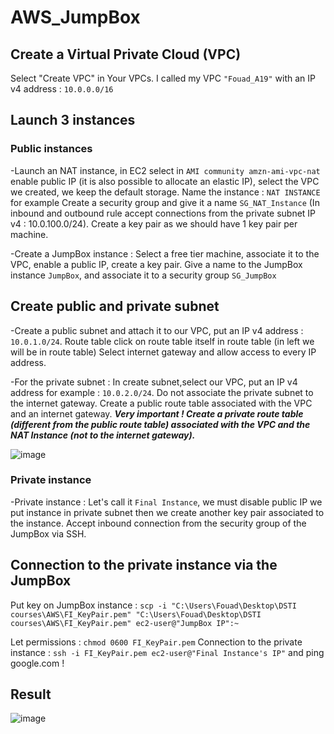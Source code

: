 # AWS_JumpBox

## Create a Virtual Private Cloud (VPC)
Select "Create VPC" in Your VPCs. I called my VPC ```"Fouad_A19"``` with an IP v4 address : ```10.0.0.0/16``` 


## Launch 3 instances

### Public instances

-Launch an NAT instance, in EC2 select in ```AMI community amzn-ami-vpc-nat```
enable public IP (it is also possible to allocate an elastic IP), select the VPC we created, we keep the default storage.
Name the instance : ```NAT INSTANCE``` for example
Create a security group and give it a name  ```SG_NAT_Instance``` (In inbound and outbound rule accept connections from the private subnet IP v4 : 10.0.100.0/24). Create a key pair as we should have 1 key pair per machine.

-Create a JumpBox instance : Select a free tier machine, associate it to the VPC, enable a public IP, create a key pair. Give a name to the JumpBox instance ```JumpBox```, and associate it to a security group ```SG_JumpBox```

## Create public and private subnet 

-Create a public subnet and attach it to our VPC, put an IP v4 address : ```10.0.1.0/24```.
Route table click on route table itself in route table (in left we will be in route table)
Select internet gateway and allow access to every IP address.

-For the private subnet : In create subnet,select our VPC, put an IP v4 address for example : ```10.0.2.0/24```.
Do not associate the private subnet to the internet gateway.
Create a public route table associated with the VPC and an internet gateway.
***Very important ! Create a private route table (different from the public route table) associated with the VPC and the NAT Instance (not to the internet gateway).***

![image](https://user-images.githubusercontent.com/58029143/69902903-11531800-1393-11ea-9c0f-ffc3004855a5.png)

### Private instance

-Private instance : Let's call it ```Final Instance```, we must disable public IP we put instance in private subnet then we create another key pair associated to the instance. Accept inbound connection from the security group of the JumpBox via SSH. 

## Connection to the private instance via the JumpBox

Put key on JumpBox instance :
``scp -i "C:\Users\Fouad\Desktop\DSTI courses\AWS\FI_KeyPair.pem" "C:\Users\Fouad\Desktop\DSTI courses\AWS\FI_KeyPair.pem" ec2-user@"JumpBox IP":~``

Let permissions : ```chmod 0600 FI_KeyPair.pem```
Connection to the private instance : ```ssh -i FI_KeyPair.pem ec2-user@"Final Instance's IP"``` and ping google.com !

## Result 

![image](https://user-images.githubusercontent.com/58029143/69903155-60e71300-1396-11ea-82f9-385c42d53f96.png)





